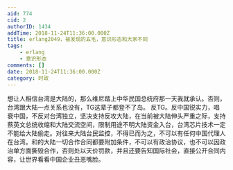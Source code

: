 ```yaml
---
aid: 774
cid: 2
authorID: 1434
addTime: 2018-11-24T11:36:00.000Z
title: erlang2049，被发现的五毛，意识形态和大家不同
tags:
    - erlang
    - 意识形态
comments: []
date: 2018-11-24T11:36:00.000Z
category: 时政
---
```


想让人相信台湾是大陆的，那么维尼踏上中华民国总统府那一天我就承认。否则，台湾跟大陆一点关系也没有，TG这辈子都登不了岛。 反TG。反中国锐实力，唱衰中国，不反对台湾独立，坚决支持反攻大陆，在当前被大陆伸头严重之际，支持蔡英文总统收缩和大陆交流空间，限制用途不明大陆资金入台，台湾芯片技术一定不能给大陆偷走。对往来大陆台民监控，不得已而为之，不可以有任何中国代理人在台湾。和的大陆一切合作合同都要附加条件，不可以有政治协议，也不可以因政治单方面撕毁合作，否则处以天价罚款，并且还要告知国际社会，直接公开合同内容，让世界看看中国企业丑恶嘴脸。
